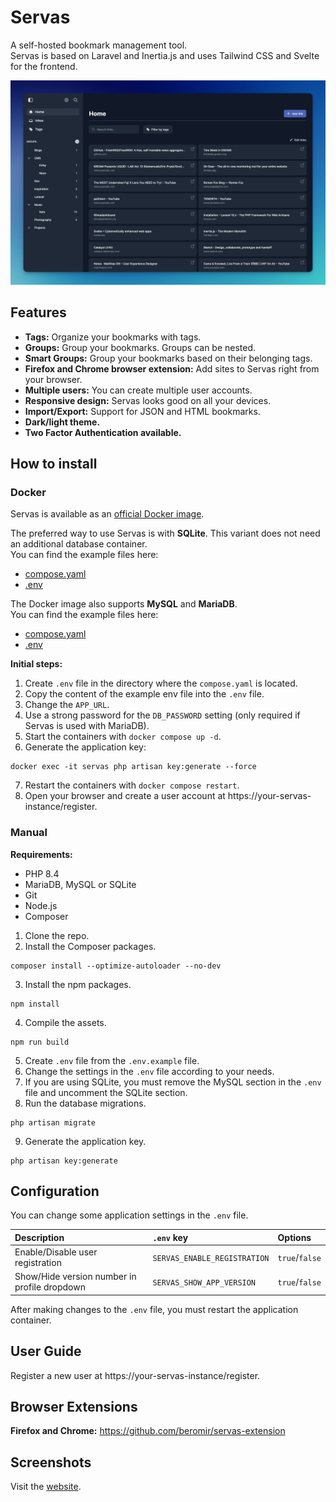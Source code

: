 # Servas

A self-hosted bookmark management tool.  
Servas is based on Laravel and Inertia.js and uses Tailwind CSS and Svelte for the frontend.

![](./docs/images/home.jpg "Home view")

## Features

- **Tags:** Organize your bookmarks with tags.
- **Groups:** Group your bookmarks. Groups can be nested.
- **Smart Groups:** Group your bookmarks based on their belonging tags.
- **Firefox and Chrome browser extension:** Add sites to Servas right from your browser.
- **Multiple users:** You can create multiple user accounts.
- **Responsive design:** Servas looks good on all your devices.
- **Import/Export:** Support for JSON and HTML bookmarks.
- **Dark/light theme.**
- **Two Factor Authentication available.**

## How to install

### Docker

Servas is available as an [official Docker image](https://hub.docker.com/r/beromir/servas).

The preferred way to use Servas is with **SQLite**. This variant does not need an additional database container.  
You can find the example files here:

- [compose.yaml](docker/compose.prod.yaml)
- [.env](docker/.env.prod.example)

The Docker image also supports **MySQL** and **MariaDB**.  
You can find the example files here:

- [compose.yaml](docker/mariadb-example/compose.prod.yaml)
- [.env](docker/mariadb-example/.env.prod.example)

**Initial steps:**

1. Create `.env` file in the directory where the `compose.yaml` is located.
2. Copy the content of the example env file into the `.env` file.
3. Change the `APP_URL`.
4. Use a strong password for the `DB_PASSWORD` setting (only required if Servas is used with MariaDB).
5. Start the containers with `docker compose up -d`.
6. Generate the application key:

```shell
docker exec -it servas php artisan key:generate --force
```

7. Restart the containers with `docker compose restart`.
8. Open your browser and create a user account at https://your-servas-instance/register.

### Manual

**Requirements:**

- PHP 8.4
- MariaDB, MySQL or SQLite
- Git
- Node.js
- Composer

1. Clone the repo.
2. Install the Composer packages.

```shell
composer install --optimize-autoloader --no-dev
```

3. Install the npm packages.

```shell
npm install
```

4. Compile the assets.

```shell
npm run build
```

5. Create `.env` file from the `.env.example` file.
6. Change the settings in the `.env` file according to your needs.
7. If you are using SQLite, you must remove the MySQL section in the `.env` file and uncomment the SQLite section.
8. Run the database migrations.

```shell
php artisan migrate
```

9. Generate the application key.

```shell
php artisan key:generate
```

## Configuration

You can change some application settings in the `.env` file.

| Description                                  | `.env` key                   | Options        |
|:---------------------------------------------|:-----------------------------|:---------------|
| Enable/Disable user registration             | `SERVAS_ENABLE_REGISTRATION` | `true`/`false` |
| Show/Hide version number in profile dropdown | `SERVAS_SHOW_APP_VERSION`    | `true`/`false` |

After making changes to the `.env` file, you must restart the application container.

## User Guide

Register a new user at https://your-servas-instance/register.

## Browser Extensions

**Firefox and Chrome:** https://github.com/beromir/servas-extension

## Screenshots

Visit the [website](https://servas.app#screenshots).

